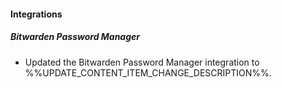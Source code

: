 
#### Integrations

##### Bitwarden Password Manager

- Updated the Bitwarden Password Manager integration to %%UPDATE_CONTENT_ITEM_CHANGE_DESCRIPTION%%.
